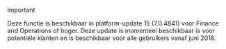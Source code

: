> [!IMPORTANT]
> Deze functie is beschikbaar in platform-update 15 (7.0.4841) voor Finance and Operations of hoger. Deze update is momenteel beschikbaar is voor potentiële klanten en is beschikbaar voor alle gebruikers vanaf juni 2018.
